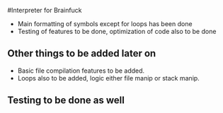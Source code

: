#Interpreter for Brainfuck

* Main formatting of symbols except for loops has been done
* Testing of features to be done, optimization of code also to be done

## Other things to be added later on

* Basic file compilation features to be added. 
* Loops also to be added, logic either file manip or stack manip.


## Testing to be done as well

